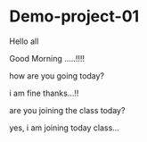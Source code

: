 # Demo-project-01

Hello all

Good Morning .....!!!! 

how are you going today?

i am fine thanks...!!

are you joining the class today?

yes, i am joining today class...

